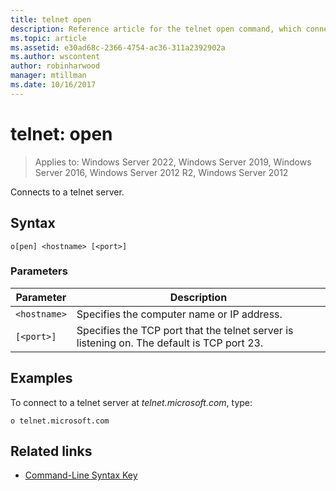 ```yaml
---
title: telnet open
description: Reference article for the telnet open command, which connects to a telnet server.
ms.topic: article
ms.assetid: e30ad68c-2366-4754-ac36-311a2392902a
ms.author: wscontent
author: robinharwood
manager: mtillman
ms.date: 10/16/2017
---
```


# telnet: open

>Applies to: Windows Server 2022, Windows Server 2019, Windows Server 2016, Windows Server 2012 R2, Windows Server 2012

Connects to a telnet server.

## Syntax

```
o[pen] <hostname> [<port>]
```

### Parameters

| Parameter | Description |
|--|--|
| `<hostname>` | Specifies the computer name or IP address. |
| `[<port>]` | Specifies the TCP port that the telnet server is listening on. The default is TCP port 23. |

## Examples

To connect to a telnet server at *telnet.microsoft.com*, type:

```
o telnet.microsoft.com
```

## Related links

- [Command-Line Syntax Key](command-line-syntax-key.md)
